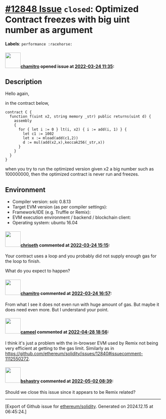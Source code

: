# [\#12848 Issue](https://github.com/ethereum/solidity/issues/12848) `closed`: Optimized Contract freezes with big uint number as argument
**Labels**: `performance :racehorse:`


#### <img src="https://avatars.githubusercontent.com/u/36297330?u=ec716a9bef32d6f777e73680d0a24a39760696a8&v=4" width="50">[chamitro](https://github.com/chamitro) opened issue at [2022-03-24 11:35](https://github.com/ethereum/solidity/issues/12848):

## Description

Hello again,

in the contract below,
```
contract C {
  function f(uint x2, string memory _str) public returns(uint d) {
    assembly 
    {
      for { let i := 0 } lt(i, x2) { i := add(i, 1) } {
        let c1 := 1002
        let x := mload(add(c1,2))
        d := mul(add(x2,x),keccak256(_str,x))
      }
    }
  }
}
```
when you try to run the optimized version given x2 a big number such as 100000000, then the optimized contract is never run and freezes.

## Environment

- Compiler version: solc 0.8.13
- Target EVM version (as per compiler settings): 
- Framework/IDE (e.g. Truffle or Remix):
- EVM execution environment / backend / blockchain client:
- Operating system: ubuntu 16.04


#### <img src="https://avatars.githubusercontent.com/u/9073706?v=4" width="50">[chriseth](https://github.com/chriseth) commented at [2022-03-24 15:15](https://github.com/ethereum/solidity/issues/12848#issuecomment-1077741610):

Your contract uses a loop and you probably did not supply enough gas for the loop to finish.

What do you expect to happen?

#### <img src="https://avatars.githubusercontent.com/u/36297330?u=ec716a9bef32d6f777e73680d0a24a39760696a8&v=4" width="50">[chamitro](https://github.com/chamitro) commented at [2022-03-24 16:57](https://github.com/ethereum/solidity/issues/12848#issuecomment-1077837733):

From what I see it does not even run with huge amount of gas. But maybe it does need even more.
But I understand your point.

#### <img src="https://avatars.githubusercontent.com/u/137030?v=4" width="50">[cameel](https://github.com/cameel) commented at [2022-04-28 18:56](https://github.com/ethereum/solidity/issues/12848#issuecomment-1112551974):

I think it's just a problem with the in-browser EVM used by Remix not being very efficient at getting to the gas limit. Similarly as in https://github.com/ethereum/solidity/issues/12840#issuecomment-1112550272.

#### <img src="https://avatars.githubusercontent.com/u/2388185?v=4" width="50">[bshastry](https://github.com/bshastry) commented at [2022-05-02 08:39](https://github.com/ethereum/solidity/issues/12848#issuecomment-1114625052):

Should we close this issue since it appears to be Remix related?


-------------------------------------------------------------------------------



[Export of Github issue for [ethereum/solidity](https://github.com/ethereum/solidity). Generated on 2024.12.15 at 06:45:24.]

